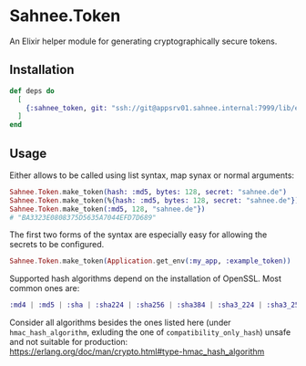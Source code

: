# Sahnee.Token

An Elixir helper module for generating cryptographically secure tokens.

## Installation

```elixir
def deps do
  [
    {:sahnee_token, git: "ssh://git@appsrv01.sahnee.internal:7999/lib/ex-sahnee.token.git", tag: "master"}
  ]
end
```

## Usage

Either allows to be called using list syntax, map synax or normal arguments:

```elixir
Sahnee.Token.make_token(hash: :md5, bytes: 128, secret: "sahnee.de")
Sahnee.Token.make_token(%{hash: :md5, bytes: 128, secret: "sahnee.de"})
Sahnee.Token.make_token(:md5, 128, "sahnee.de"})
# "BA3323E0808375D5635A7044EFD7D689"
```

The first two forms of the syntax are especially easy for allowing the secrets to be configured.


```elixir
Sahnee.Token.make_token(Application.get_env(:my_app, :example_token))
```

Supported hash algorithms depend on the installation of OpenSSL. Most common ones are:

```elixir
:md4 | :md5 | :sha | :sha224 | :sha256 | :sha384 | :sha3_224 | :sha3_256 | :sha3_384 | :sha3_512 | :sha512
```

Consider all algorithms besides the ones listed here (under `hmac_hash_algorithm`, exluding the one of `compatibility_only_hash`) unsafe and not suitable for production: https://erlang.org/doc/man/crypto.html#type-hmac_hash_algorithm